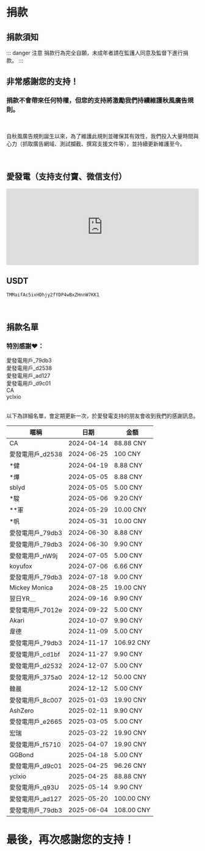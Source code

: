 # 捐款

## 捐款須知

::: danger 注意
捐款行為完全自願，未成年者請在監護人同意及監督下進行捐款。
:::

## 非常感謝您的支持！

### 捐款不會帶來任何特權，但您的支持將激勵我們持續維護秋風廣告規則。

<br>

自秋風廣告規則誕生以來，為了維護此規則並確保其有效性，我們投入大量時間與心力（抓取廣告網域、測試攔截、撰寫支援文件等），並持續更新維護至今。

<br>

## 愛發電（支持支付寶、微信支付）

<iframe id="afdian_leaflet_AdsRule" src="https://afdian.com/leaflet?slug=AdsRule" width="100%" scrolling="no" height="200" frameborder="0"></iframe>

## USDT

```USDT-Trc20
TMMaifAc5ixHDhjy2fYDP4wBxZHnnW7KK1  
```

<br>

## 捐款名單

### 特別感謝❤️：<br>

愛發電用戶\_79db3<br>
愛發電用戶\_d2538<br>
愛發電用戶\_ad127<br>
愛發電用戶\_d9c01<br>
CA<br>
yclxio<br> <br>

以下為詳細名單，會定期更新一次，於愛發電支持的朋友會收到我們的感謝訊息。

| 暱稱            | 日期         | 金額         |
| ------------- | ---------- | ---------- |
| CA            | 2024-04-14 | 88.88 CNY  |
| 愛發電用戶\_d2538  | 2024-06-25 | 100 CNY    |
| \*健           | 2024-04-19 | 8.88 CNY   |
| \*燁           | 2024-05-05 | 8.88 CNY   |
| sblyd         | 2024-05-05 | 5.00 CNY   |
| \*駿           | 2024-05-06 | 9.20 CNY   |
| \*\*軍         | 2024-05-29 | 10.00 CNY  |
| \*帆           | 2024-05-31 | 10.00 CNY  |
| 愛發電用戶\_79db3  | 2024-06-30 | 8.88 CNY   |
| 愛發電用戶\_79db3  | 2024-06-30 | 9.90 CNY   |
| 愛發電用戶\_nW9j   | 2024-07-05 | 5.00 CNY   |
| koyufox       | 2024-07-06 | 6.66 CNY   |
| 愛發電用戶\_79db3  | 2024-07-18 | 9.00 CNY   |
| Mickey Monica | 2024-08-25 | 19.00 CNY  |
| 翌日YR＿         | 2024-09-16 | 9.90 CNY   |
| 愛發電用戶\_7012e  | 2024-09-22 | 5.00 CNY   |
| Akari         | 2024-10-07 | 9.90 CNY   |
| 韋德            | 2024-11-09 | 5.00 CNY   |
| 愛發電用戶\_79db3  | 2024-11-17 | 106.92 CNY |
| 愛發電用戶\_cd1bf  | 2024-11-27 | 9.90 CNY   |
| 愛發電用戶\_d2532  | 2024-12-07 | 5.00 CNY   |
| 愛發電用戶\_375a0  | 2024-12-12 | 50.00 CNY  |
| 韓晨            | 2024-12-12 | 5.00 CNY   |
| 愛發電用戶\_8c007  | 2025-01-03 | 19.90 CNY  |
| AshZero       | 2025-02-11 | 9.90 CNY   |
| 愛發電用戶\_e2665  | 2025-03-05 | 5.00 CNY   |
| 宏瑞            | 2025-03-22 | 19.90 CNY  |
| 愛發電用戶\_f5710  | 2025-04-07 | 19.90 CNY  |
| GGBond        | 2025-04-18 | 5.00 CNY   |
| 愛發電用戶\_d9c01  | 2025-04-25 | 96.26 CNY  |
| yclxio        | 2025-04-25 | 88.88 CNY  |
| 愛發電用戶\_q93U   | 2025-05-14 | 9.90 CNY   |
| 愛發電用戶\_ad127  | 2025-05-20 | 100.00 CNY |
| 愛發電用戶\_79db3  | 2025-06-04 | 108.00 CNY |

# 最後，再次感謝您的支持！
